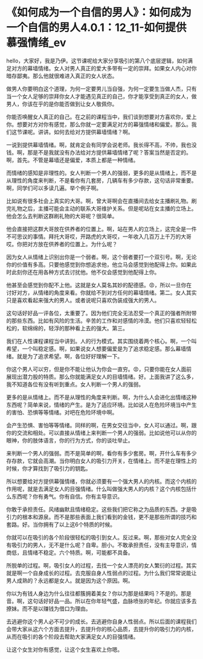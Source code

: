 # 《如何成为一个自信的男人》：如何成为一个自信的男人4.0.1：12_11-如何提供慕强情绪_ev

hello，大家好，我是乃伊。这节课呢给大家分享吸引的第八个底层逻辑，如何满足对方的幕墙情绪。女人对男人真正的爱大多带有一定的崇拜。如果女人内心对你暗存鄙夷。那么他就很难进入真正的女人状态。

做男人你要明白这个道理，为何一定要男儿当自强，为何一定要生当做人杰，只有当一个女人足够的崇拜你女人才能遇见真正的自己，你才能享受到真正的女人，做男人，你该在乎的是你能否做到让女人敬佩你。

你能否唤醒女人真正的自己。在之前的课程当中，我们谈到想要对方喜欢你，爱上你。想要对方对你有感觉，那么你就一定要满足对方的幕强情绪和偏爱。那么。我们这节课呢。讲讲。如何去给对方提供幕墙情绪？啊。

一说到提供幕墙情绪。啊，就肯定会有同学会说老师。我长得不高，不帅，我也没钱。啊，那是不是我就没有办法给对方提供幕墙情绪了呢？答案当然是否定的。啊，首先。不管是幕墙还是偏爱，本质上都是一种情绪。

而情绪的感知是非理性的。女人判断一个男人的强弱，更多的是从情绪上，而不是从理性的角度来判断，不是看你有几套房，几辆车有多少存款，这句话非常重要。啊，同学们可以多读几遍。举个例子啊。

比如说有很多社会上真实的大哥。啊，曾大哥啊会在直播间去给女主播刷礼物。刷完礼物之后，主播可能会主动的联系大哥维护关系。但是呢站在女主播的立场上。他会怎么去判断这群刷礼物的大哥呢？很简单。

他会直接把这群大哥放在供养者的位置上。啊，站在男人的立场上，这完全是一件不可思议的事情。拜托大哥哎，开路虎的大哥哎，一年收入几百万上千万的大哥哎。你把对方放在供养者的位置上。为什么呢？

因为女人从情绪上识别出你是一个弱者。啊，这个弱者要打一个双引号。啊，无论你的价值有多高。只要他感觉到你想追求他，他立马会感觉到他配得上你。如果此时此刻你还在用各种方式去讨扰他。他不仅会感觉到他配得上你。

他甚至会感觉到你配不上他。这就是女人莫名其妙的配德感。😡，所以一旦你在讨好对方，从情绪的角度来看。你就给不到对方任何的幕墙情绪。第二。女人其实只是喜欢看起来强大的男人。或者说呢只喜欢伪装成强大的男人。

这句话好好品一评各位，太重要了。因为他们完全无法忍受一个真正的强者所附带的那些东西。比如有风险的生活。辛苦的工作和对感情的冷漠。他们只喜欢轻轻松松的，软绵绵的，轻浮的那种看上去的强大。第三。

我们在人性课程课程当中讲到。人的行为模式。其实围绕着两个核心。啊，一个叫希望，一个叫稳定感。啊，如果说女人想要偏爱是为了追求稳定感。那么幕墙情绪。就是为了追求希望。啊，各位好好理解一下。

你这个男人可以穷，但是你不能让他认为你会一直穷。😡，只要你能在女人面前展现出潜力股的特质。那么你就能满足女人的目墙情绪。好。上面我讲了这么多，我不知道各位有没有听到重点。女人判断一个男人的强弱。

更多的是从情绪上。而不是从理性的角度来判断。啊，为什么人会进化出情绪这种东西呢？简单来说，情绪的产生。是为了适应环境。比如说人在危险环境当中产生的害怕、恐惧等等情绪。对吧在危险环境中啊。

会产生恐惧、害怕等等情绪。同样的啊，在男女交往当中，女人可以通过。啊，跟你的交流和相处。可以直接从情绪上来判断一个男人的强弱。比如说他可以从你的眼神，你的肢体语言，你的行为方式，你的谈吐举止。

来判断一个男人的强弱。而不是简单的啊，看你有多少套房。啊，开什么车有多少存存款，它就会高潮。当你明白女人的吸引力开关，在情绪上。而不是在理性上的时候，你才算找到了吸引力的钥匙。

所以想要给对方提供幕强情绪，你就必须要有一个强大男人的内核。而这个内核的作用呢，就是去满足女人的目强情绪。什么叫做强大男人的内核？这个内核包括什么东西呢？你有勇气。你有自信。你有主导意识。

你敢于承担责任。风绪幽默且情绪稳定。这些我们把它称之为品质的东西。才是吸引力的根本和源泉。而不是那些表面上我们看到的金钱，更不是那些所谓的技巧和套路。好。当你拥有了以上这6个特质的时候。

你就可以在吸引的各个阶段很轻松的吸引到女人。反过来。啊，那些对女人完全没有吸引力的男人，无不是什么呢？自卑。胆小。不敢承担责任，没有主导意识，情商低，且情绪不稳定。六个特质。啊，可能都不具备。

所脱单的过程。啊，吸引女人的过程，去找一个女人漂亮的女人繁衍的过程。其实就是啊一个自身成长的过程。去克服自身人性弱点的过程。为什么我们常常说能让男人成熟的？永远都是女人。就是因为这个原因。啊。

你以为有钱人身边为什么往往都簇拥着美女？你以为那是结果吗？不是的。那是音。啊，这句话好好品一品。所以在你年轻气盛，血脉喷张的年纪。你就应该多去撩妹。而不是以赚钱为借口为理由。

去逃避你这个男人必不可少的成长。去逃避你自身人性弱点。所以后面的课程我们会带大家从这六个方面去提升，去提升你的核心品质，去提升你的吸引力的内核，从而在吸引的各个阶段去帮助大家满足女人的目强情绪。

让这个女生对你有感觉，让这个女生喜欢上你嗯。